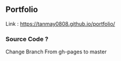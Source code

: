 
## Portfolio

Link : https://tanmay0808.github.io/portfolio/

### Source Code ?
Change Branch From gh-pages to master
